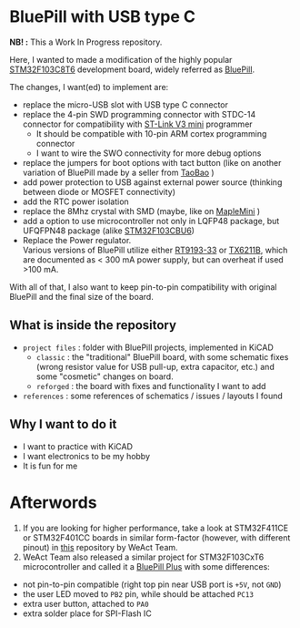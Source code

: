 # BluePill with USB type C

**NB! :** This a Work In Progress repository.

Here, I wanted to made a modification of the highly popular [STM32F103C8T6](https://www.st.com/resource/en/datasheet/stm32f103c8.pdf) development board, widely referred as [BluePill](https://stm32-base.org/boards/STM32F103C8T6-Blue-Pill.html).

The changes, I want(ed) to implement are:
- replace the micro-USB slot with USB type C connector
- replace the 4-pin SWD programming connector with STDC-14 connector for compatibility with [ST-Link V3 mini](https://www.st.com/en/development-tools/stlink-v3mini.html) programmer
  - It should be compatible with 10-pin ARM cortex programming connector
  - I want to wire the SWO connectivity for more debug options
- replace the jumpers for boot options with tact button (like on another variation of BluePill made by a seller from [TaoBao](https://ydsd1.oss-cn-shenzhen.aliyuncs.com/STM32F1/103C8V1.1.rar) )
- add power protection to USB against external power source (thinking between diode or MOSFET connectivity)
- add the RTC power isolation
- replace the 8Mhz crystal with SMD (maybe, like on [MapleMini](https://github.com/leaflabs/maplemini) )
- add a option to use microcontroller not only in LQFP48 package, but UFQFPN48 package (alike [STM32F103CBU6](https://www.st.com/resource/en/datasheet/cd00161566.pdf))
- Replace the Power regulator. \
  Various versions of BluePill utilize either [RT9193-33](https://web.archive.org/web/20190316155227/http://wiki.stm32duino.com/index.php?title=Blue_Pill) or [TX6211B](https://stm32-base.org/boards/STM32F103C8T6-Blue-Pill), which are documented as < 300 mA power supply, but can overheat if used >100 mA.

With all of that, I also want to keep pin-to-pin compatibility with original BluePill and the final size of the board.

## What is inside the repository
- `project files` : folder with BluePill projects, implemented in KiCAD
  - `classic` : the "traditional" BluePill board, with some schematic fixes (wrong resistor value for USB pull-up, extra capacitor, etc.) and some "cosmetic" changes on board.
  - `reforged` : the board with fixes and functionality I want to add
- `references` : some references of schematics / issues / layouts I found

## Why I want to do it
- I want to practice with KiCAD
- I want electronics to be my hobby
- It is fun for me

# Afterwords
1. If you are looking for higher performance, take a look at STM32F411CE or STM32F401CC boards in similar form-factor (however, with different pinout) in [this](https://github.com/WeActTC/MiniF4-STM32F4x1) repository by WeAct Team.
2. WeAct Team also released a similar project for STM32F103CxT6 microcontroller and called it a [BluePill Plus](https://github.com/WeActTC/BluePill-Plus) with some differences:
  - not pin-to-pin compatible (right top pin near USB port is `+5V`, not `GND`)
  - the user LED moved to `PB2` pin, while should be attached `PC13`
  - extra user button, attached to `PA0`
  - extra solder place for SPI-Flash IC
